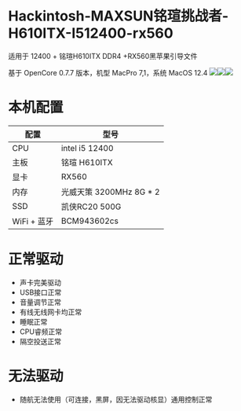 # Hackintosh-MAXSUN铭瑄挑战者-H610ITX-I512400-rx560

适用于 12400 + 铭瑄H610ITX DDR4 +RX560黑苹果引导文件

基于 OpenCore 0.7.7 版本，机型 MacPro 7,1，系统 MacOS 12.4
![](WX20220625-084539@2x.png)![](WX20220625-084556@2x.png)![](WX20220625-084724@2x.png)
# 本机配置

| 配置        | 型号                   |
|-----------|----------------------|
| CPU       | intel i5 12400       |
| 主板        | 铭瑄 H610ITX           |
| 显卡        | RX560                |
| 内存        | 光威天策  3200MHz 8G * 2 |
| SSD       | 凯侠RC20 500G          |
| WiFi + 蓝牙 | BCM943602cs          |

# 正常驱动
* 声卡完美驱动
* USB接口正常
* 音量调节正常
* 有线无线网卡均正常
* 睡眠正常
* CPU睿频正常
* 隔空投送正常

# 无法驱动
* 随航无法使用（可连接，黑屏，因无法驱动核显）通用控制正常


